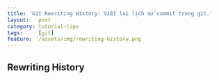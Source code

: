 ```yaml
---
title: 'Git Rewriting History: Viết lại lịch sử commit trong git.'
layout:   post
category: tutorial-tips
tags:     [git]
feature:  /assets/img/rewriting-history.png
---
```


## Rewriting History
